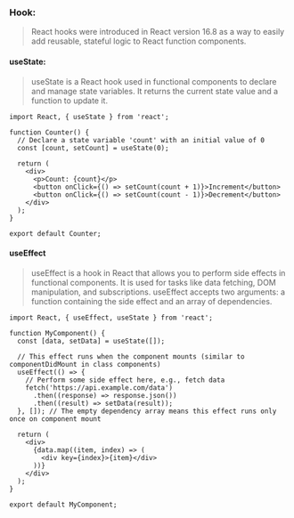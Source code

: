 ### Hook:
> React hooks were introduced in React version 16.8 as a way to easily add reusable, stateful logic to React function components.

#### useState:
>  useState is a React hook used in functional components to declare and manage state variables. It returns the current state value and a function to update it.
```
import React, { useState } from 'react';

function Counter() {
  // Declare a state variable 'count' with an initial value of 0
  const [count, setCount] = useState(0);

  return (
    <div>
      <p>Count: {count}</p>
      <button onClick={() => setCount(count + 1)}>Increment</button>
      <button onClick={() => setCount(count - 1)}>Decrement</button>
    </div>
  );
}

export default Counter;
```
#### useEffect
> useEffect is a hook in React that allows you to perform side effects in functional components.
> It is used for tasks like data fetching, DOM manipulation, and subscriptions.
> useEffect accepts two arguments: a function containing the side effect and an array of dependencies.
```
import React, { useEffect, useState } from 'react';

function MyComponent() {
  const [data, setData] = useState([]);

  // This effect runs when the component mounts (similar to componentDidMount in class components)
  useEffect(() => {
    // Perform some side effect here, e.g., fetch data
    fetch('https://api.example.com/data')
      .then((response) => response.json())
      .then((result) => setData(result));
  }, []); // The empty dependency array means this effect runs only once on component mount

  return (
    <div>
      {data.map((item, index) => (
        <div key={index}>{item}</div>
      ))}
    </div>
  );
}

export default MyComponent;
```
